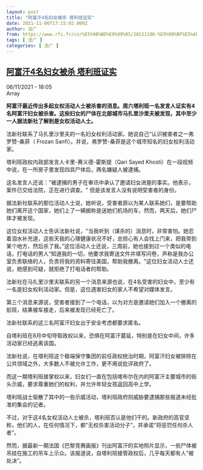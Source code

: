 ```yaml
---
layout: post
title: "阿富汗4名妇女被杀 塔利班证实"
date: 2021-11-06T17:15:02.000Z
author: 法广
from: https://www.rfi.fr/cn/%E5%9B%BD%E9%99%85/20211106-%E9%98%BF%E5%AF%8C%E6%B1%974%E5%90%8D%E5%A6%87%E5%A5%B3%E8%A2%AB%E6%9D%80-%E5%A1%94%E5%88%A9%E7%8F%AD%E8%AF%81%E5%AE%9E
tags: [ 法广 ]
categories: [ 法广 ]
---
```

<!--1636218902000-->
[阿富汗4名妇女被杀 塔利班证实](https://www.rfi.fr/cn/%E5%9B%BD%E9%99%85/20211106-%E9%98%BF%E5%AF%8C%E6%B1%974%E5%90%8D%E5%A6%87%E5%A5%B3%E8%A2%AB%E6%9D%80-%E5%A1%94%E5%88%A9%E7%8F%AD%E8%AF%81%E5%AE%9E)
------

<div>
<div>06/11/2021 - 18:05</div>Array<p><strong>                    阿富汗最近传出多起女权活动人士被杀害的消息。周六塔利班一名发言人证实有4名阿富汗妇女被杀害。这些妇女的尸体在北部城市马扎里沙里夫被发现，其中至少一人据法新社了解到是女权活动人士。                </strong></p><div >                    <p>法新社联系了马扎里沙里夫的一名妇女权利活动家。她说自己“认识被害者之一弗罗赞-桑菲（ Frozan Sanfi）。并说，弗罗赞-桑菲是这个城市知名的妇女权利活动家。</p><p>塔利班政权内政部发言人卡里-赛义德-霍斯提（Qari Sayed Khosti）在一段视频中说，在一所房子里发现四具尸体后，两名嫌疑人被逮捕。</p><p>这名发言人还说："被逮捕的男子在审讯中承认了邀请妇女进屋的事实。他表示，案件已交给法院，正在进行调查。" 但是该发言人没有说明受害者的身份。</p><p>据法新社联系的那位活动人士说，她听说，受害者原以为某人联系她们，是要帮助她们离开这个国家，她们上了一辆据称是送她们机场的车，然而，两天后，她们尸体才被发现。</p><p>这位女权活动人士告诉法新社说，"当我听到（谋杀的）消息时，非常害怕。她忍着泪水补充道，这些天我的心理健康状况不好，总担心有人会找上门来，把我带到某个地方，然后杀了我。”这位活动人士还说，三周前，她也接到过一个类似的电话，打电话的男人“知道我的一切，他要求我寄送文件并填写问卷，声称是我办公室负责联络的人，负责将我的资料寄往美国，帮助我撤离。"这位妇女活动人士还说，她感到可疑，就拒绝了打电话者的帮助。</p><p>法新社在马扎里沙里夫联系的另一个消息来源也说，在4名受害的妇女中，至少有一名是妇女权利活动家。但是，这位遇害妇女的家人不希望对媒体发言。</p><p>第三个消息来源说，受害者接到了一个电话，以为对方是邀请她们加入一个撤离的航班，结果被车接走，后来被发现已经死亡了。</p><p>法新社联系的这三名阿富汗妇女出于安全考虑都要求匿名。</p><p>自塔利班在8月中旬夺取政权以来，恐惧在阿富汗蔓延，特别是在妇女中间，许多活动家已经逃离该国。</p><p>法新社说，在塔利班这个极端保守集团的前任政权统治时期，阿富汗妇女被排除在公共领域之外，大多数人不被允许工作，更不用说批评政府了。</p><p>而这一期塔利班接掌权以来，妇女们一直在包括喀布尔在内的阿富汗主要城市的街头示威，要求尊重她们的权利，并允许年轻女孩返回高中上学。</p><p>塔利班战士驱散了其中的一些示威活动，塔利班政府则威胁要逮捕那些报道未经批准的集会的记者。</p><p>不过，对于这4名女权活动人士被杀，塔利班否认是他们干的。新政府的高官坚称，他们的人，在任何情况下，都“无权杀害活动分子”，并承诺“将惩罚任何杀人者”。</p><p>然而，据最新一期法国《巴黎竞赛画报》刊出阿富汗的实地照片显示，一些尸体被吊挂在施工的吊车上示众。该报道说，自塔利班接管政权后，几乎每天都有人“被处决”。</p>                                            <div data-selfpromo-newsletter>    </div>    <div data-selfpromo-app>    </div>                </div>
</div>
